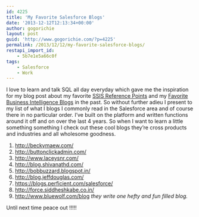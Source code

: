 ```yaml
---
id: 4225
title: 'My Favorite Salesforce Blogs'
date: '2013-12-12T12:13:34+00:00'
author: gogorichie
layout: post
guid: 'http://www.gogorichie.com/?p=4225'
permalink: /2013/12/12/my-favorite-salesforce-blogs/
restapi_import_id:
    - 5b7e1e5a66c0f
tags:
    - Salesforce
    - Work
---
```


I love to learn and talk SQL all day everyday which gave me the inspiration for my blog post about my favorite [SSIS Reference Points](http://www.gogorichie.com/2010/10/ssis-reference-points/) and my [Favorite Business Intelligence Blogs](http://www.gogorichie.com/2010/10/bi-blogs/) in the past. So without further adieu I present to my list of what I blogs I commonly read in the Salesforce area and of course there in no particular order. I’ve built on the platform and written functions around it off and on over the last 4 years. So when I want to learn a little something something I check out these cool blogs they’re cross products and industries and all wholesome goodness.

1. <http://beckymaew.com/>
2. <http://buttonclickadmin.com/>
3. <http://www.laceysnr.com/>
4. <http://blog.shivanathd.com/>
5. <http://bobbuzzard.blogspot.in/>
6. <http://blog.jeffdouglas.com/>
7. <https://blogs.perficient.com/salesforce/>
8. <http://force.siddheshkabe.co.in/>
9. <http://www.bluewolf.com/blog> *they write one hefty and fun filled blog.*

Until next time peace out !!!!!